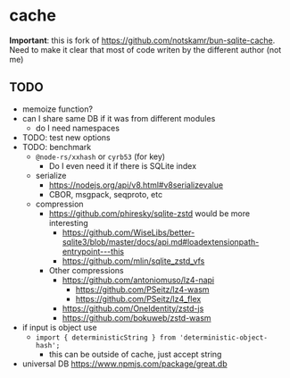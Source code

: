 # cache

**Important**: this is fork of https://github.com/notskamr/bun-sqlite-cache. Need to make it clear that most of code writen by the different author (not me)

## TODO

- memoize function?
- can I share same DB if it was from different modules
  - do I need namespaces
- TODO: test new options
- TODO: benchmark
  - `@node-rs/xxhash` or `cyrb53` (for key)
    - Do I even need it if there is SQLite index
  - serialize
    - https://nodejs.org/api/v8.html#v8serializevalue
    - CBOR, msgpack, seqproto, etc
  - compression
    - https://github.com/phiresky/sqlite-zstd would be more interesting
      - https://github.com/WiseLibs/better-sqlite3/blob/master/docs/api.md#loadextensionpath-entrypoint---this
      - https://github.com/mlin/sqlite_zstd_vfs
    - Other compressions
      - https://github.com/antoniomuso/lz4-napi
        - https://github.com/PSeitz/lz4-wasm
        - https://github.com/PSeitz/lz4_flex
      - https://github.com/OneIdentity/zstd-js
      - https://github.com/bokuweb/zstd-wasm
- if input is object use
  - `import { deterministicString } from 'deterministic-object-hash';`
    - this can be outside of cache, just accept string
- universal DB https://www.npmjs.com/package/great.db
